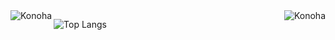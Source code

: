 

<img align="left" src="https://github-readme-stats.vercel.app/api?username=konoha279&show_icons=true&theme=dark" alt="Konoha">

<img align="right" src="https://github-readme-stats.vercel.app/api/top-langs/?username=konoha279" alt="Konoha">

![Top Langs](https://github-readme-stats.vercel.app/api/top-langs/?username=konoha279)



<!--


Here are some ideas to get you started:

- 🔭 I’m currently working on ...
- 🌱 I’m currently learning ...
- 👯 I’m looking to collaborate on ...
- 🤔 I’m looking for help with ...
- 💬 Ask me about ...
- 📫 How to reach me: ...
- 😄 Pronouns: ...
- ⚡ Fun fact: ...
PIS{I-am-KOn0Ha-0xC0FFEE}
-->

